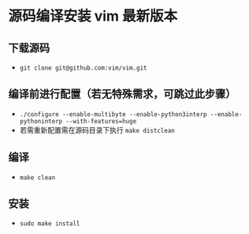 # 源码编译安装 vim 最新版本

## 下载源码
- `git clone git@github.com:vim/vim.git`

## 编译前进行配置（若无特殊需求，可跳过此步骤）
- `./configure --enable-multibyte --enable-python3interp --enable-pythoninterp --with-features=huge`
- 若需重新配置需在源码目录下执行 `make distclean`

## 编译
- `make clean`

## 安装
- `sudo make install`